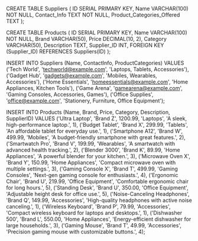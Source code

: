 CREATE TABLE Suppliers (
    ID SERIAL PRIMARY KEY,
    Name VARCHAR(100) NOT NULL,
    Contact_Info TEXT NOT NULL,
    Product_Categories_Offered TEXT
);

CREATE TABLE Products (
    ID SERIAL PRIMARY KEY,
    Name VARCHAR(100) NOT NULL,
    Brand VARCHAR(50),
    Price DECIMAL(10, 2),
    Category VARCHAR(50),
    Description TEXT,
    Supplier_ID INT,
    FOREIGN KEY (Supplier_ID) REFERENCES Suppliers(ID)
);

INSERT INTO Suppliers (Name, ContactInfo, ProductCategories)
VALUES
('Tech World', 'techworld@example.com', 'Laptops, Tablets, Accessories'),
('Gadget Hub', 'gadgets@example.com', 'Mobiles, Wearables, Accessories'),
('Home Essentials', 'homeessentials@example.com', 'Home Appliances, Kitchen Tools'),
('Game Arena', 'gamearena@example.com', 'Gaming Consoles, Accessories, Games'),
('Office Supplies', 'office@example.com', 'Stationery, Furniture, Office Equipment');

INSERT INTO Products (Name, Brand, Price, Category, Description, SupplierID)
VALUES
('Ultra Laptop', 'Brand Z', 1200.99, 'Laptops', 'A sleek, high-performance laptop.', 1),
('Budget Tablet', 'Brand X', 299.99, 'Tablets', 'An affordable tablet for everyday use.', 1),
('Smartphone A12', 'Brand W', 499.99, 'Mobiles', 'A budget-friendly smartphone with great features.', 2),
('Smartwatch Pro', 'Brand V', 199.99, 'Wearables', 'A smartwatch with advanced health tracking.', 2),
('Blender 3000', 'Brand K', 89.99, 'Home Appliances', 'A powerful blender for your kitchen.', 3),
('Microwave Oven X', 'Brand Y', 150.99, 'Home Appliances', 'Compact microwave oven with multiple settings.', 3),
('Gaming Console X', 'Brand T', 499.99, 'Gaming Consoles', 'Next-gen gaming console for enthusiasts.', 4),
('Ergonomic Chair', 'Brand U', 219.99, 'Office Equipment', 'Comfortable ergonomic chair for long hours.', 5),
('Standing Desk', 'Brand U', 350.00, 'Office Equipment', 'Adjustable height desk for office use.', 5),
('Noise-Canceling Headphones', 'Brand Q', 149.99, 'Accessories', 'High-quality headphones with active noise canceling.', 1),
('Wireless Keyboard', 'Brand P', 79.99, 'Accessories', 'Compact wireless keyboard for laptops and desktops.', 1),
('Dishwasher 500', 'Brand L', 550.00, 'Home Appliances', 'Energy-efficient dishwasher for large households.', 3),
('Gaming Mouse', 'Brand T', 49.99, 'Accessories', 'Precision gaming mouse with customizable buttons.', 4);
